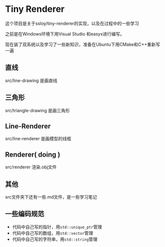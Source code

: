 # Tiny Renderer

这个项目是关于ssloy/tiny-renderer的实现，以及在过程中的一些学习

之前是在Windows环境下用Visual Studio 和easyx进行编写。

现在装了双系统以及学习了一些新知识，准备在Ubuntu下用CMake和C++重新写一遍

## 直线

src/line-drawing 是画直线

## 三角形

src/triangle-drawing 是画三角形

## Line-Renderer

src/line-renderer 是画模型的线框

## Renderer( doing )

src/renderer    渲染.obj文件

## 其他

src文件夹下还有一些.md文件，是一些学习笔记

## 一些编码规范

- 代码中自己写的指针，用`std::unique_ptr`管理
- 代码中自己写的数组，用`std::vector`管理
- 代码中自己写的字符串，用`std::string`管理
